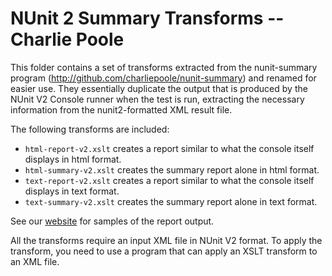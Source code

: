 # NUnit 2 Summary Transforms -- Charlie Poole

This folder contains a set of transforms extracted from the nunit-summary program (http://github.com/charliepoole/nunit-summary) and renamed for easier use. They essentially duplicate the output that is produced by the NUnit V2 Console runner when the test is run, extracting the necessary information from the nunit2-formatted XML result file.

The following transforms are included:

* `html-report-v2.xslt` creates a report similar to what the console itself displays in html format.
* `html-summary-v2.xslt` creates the summary report alone in html format.
* `text-report-v2.xslt` creates a report similar to what the console itself displays in text format.
* `text-summary-v2.xslt` creates the summary report alone in text format.

See our [website](http://nunit.org/nunit-summary) for samples of the report output.

All the transforms require an input XML file in NUnit V2 format. To apply the transform, you need to use a program that can apply an XSLT transform to an XML file.
